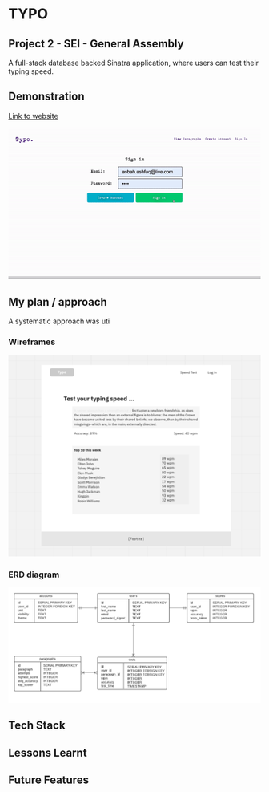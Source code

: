 # TYPO 
## Project 2 - SEI - General Assembly
A full-stack database backed Sinatra application, where users can test their typing speed.

## Demonstration
<a href="https://gentle-river-53271.herokuapp.com/">Link to website</a>

<img src="/demo/demo.gif">

## My plan / approach
A systematic approach was uti
### Wireframes
<img src="/demo/wireframes.png">

### ERD diagram
<img src="/demo/erd_diagram.jpeg">



## Tech Stack

## Lessons Learnt

## Future Features

